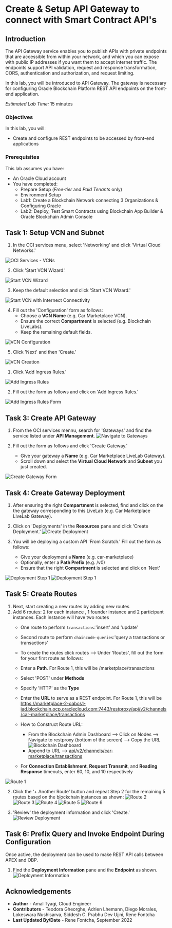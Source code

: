 # Create & Setup API Gateway to connect with Smart Contract API's

## Introduction

The API Gateway service enables you to publish APIs with private endpoints that are accessible from within your network, and which you can expose with public IP addresses if you want them to accept internet traffic. The endpoints support API validation, request and response transformation, CORS, authentication and authorization, and request limiting.

In this lab, you will be introduced to API Gateway. The gateway is necessary for configuring Oracle Blockchain Platform REST API endpoints on the front-end application.

*Estimated Lab Time:* 15 minutes

### Objectives

In this lab, you will:
* Create and configure REST endpoints to be accessed by front-end applications

### Prerequisites
This lab assumes you have:
- An Oracle Cloud account
- You have completed:
    - Prepare Setup (*Free-tier* and *Paid Tenants* only)
    - Environment Setup
    - Lab1: Create a Blockchain Network connecting 3 Organizations & Configuring Oracle
    - Lab2: Deploy, Test Smart Contracts using Blockchain App Builder & Oracle Blockchain Admin Console


## Task 1: Setup VCN and Subnet

1. In the OCI services menu, select 'Networking' and click 'Virtual Cloud Networks.'

  ![OCI Services - VCNs](images/3-gateway-1-0.png)

2. Click 'Start VCN Wizard.'

  ![Start VCN Wizard](images/3-gateway-1-1.png)

3. Keep the default selection and click 'Start VCN Wizard.'

  ![Start VCN with Internect Connectivity](images/3-gateway-1-2.png)

4. Fill out the 'Configuration' form as follows:
    - Choose a **VCN Name** (e.g. Car Marketplace VCN).
    - Ensure the correct **Compartment** is selected (e.g. Blockchain LiveLabs).
    - Keep the remaining default fields.

  ![VCN Configuration](images/3-gateway-1-3.png)

5. Click 'Next' and then 'Create.'

  ![VCN Creation](images/3-gateway-1-4.png)

<!-- 6. Once your VCN is available, public subnet is created as part of the process

  ![Create Subnet](images/3-gateway-1-5.png)

7. Fill out the 'Create Subnet' form as follows:
    - **Name** your subnet (e.g. Public Subnet for Car Marketplace VCN).
    - Ensure the correct **Compartment** is selected (e.g. Blockchain LiveLabs).
    - Scroll to the bottom and set 'Default DHCP Options for Car Marketplace VCN' as the **DHCP Options Compartment**.
    - Update CIDR Block (10.0.0.0/24)
    - Similarly, set 'Default Security List for Car Marketplace VCN' as the **Security List Compartment**.

  ![Create Subnet Form 1](images/3-gateway-1-6.png)
  ![Create Subnet Form 2](images/3-gateway-1-7.png) -->

<!-- 6. Click 'Create Subnet' and see that the subnet has been successfully created.
  ![See Subnet](images/3-gateway-1-8.png) -->


<!-- ## Task 2: Configure VCN

<!-- 1. Select 'DHCP Options' on the left-hand side menu and then 'Edit' the default options.

  ![Edit DHCP Options](images/3-gateway-2-0.png)

2. Ensure that your options match those on the form below and click 'Save Changes.'

  ![Edit DHCP Options Form](images/3-gateway-2-1.png)


3. Next, select 'Route Tables' on the left-hand side menu and click 'Default Route Table for Car Marketplace VCN.'

  ![Default Route table](images/3-gateway-2-3.png)

4. Click 'Add Route Rules.'

  ![Add Route Rule](images/3-gateway-2-4.png)

5. Fill out the form as follows and click on 'Add Route Rules.'

  ![Add Route Rule Form](images/3-gateway-2-5.png)

6. Next, select 'Security Lists' on the left-hand side menu and click 'Default Security List for Car Marketplace VCN.'

  ![Security Lists](images/3-gateway-2-6-0.png) -->

1. Click 'Add Ingress Rules.'

  ![Add Ingress Rules](images/3-gateway-2-6.png)

2. Fill out the form as follows and click on 'Add Ingress Rules.'

  ![Add Ingress Rules Form](images/3-gateway-2-7.png)


## Task 3: Create API Gateway

1. From the OCI services mennu, search for 'Gateways' and find the service listed under **API Management**.
  ![Navigate to Gateways](images/3-gateway-3-1.png)

2. Fill out the form as follows and click 'Create Gateway.'
    - Give your gateway a **Name** (e.g. Car Marketplace LiveLab Gateway).
    - Scroll down and select the **Virtual Cloud Network** and **Subnet** you just created.

  ![Create Gateway Form](images/3-gateway-3-3.png)


## Task 4: Create Gateway Deployment

1. After ensuring the right **Compartment** is selected, find and click on the the gateway corresponding to this LiveLab (e.g. Car Marketplace LiveLab Gateway).

2. Click on 'Deployments' in the **Resources** pane and click 'Create Deployment.'
  ![Create Deployment](images/3-gateway-4-3.png)

3. You will be deploying a custom API 'From Scratch.' Fill out the form as follows:
    - Give your deployment a **Name** (e.g. car-marketplace)
    - Optionally, enter a **Path Prefix** (e.g. /v0)
    - Ensure that the right **Compartment** is selected and click on 'Next'

  ![Deployment Step 1](images/3-gateway-4-4.png)
  ![Deployment Step 1](images/3-gateway-4-4.1.png)
   


## Task 5: Create Routes

1. Next, start creating a new routes by adding new routes
2. Add 6 routes: 2 for each instance , 1 founder instance and 2 participant instances. Each instance will have two routes
    - One route to perform `transactions`:'insert' and 'update'
    - Second route to perform `chaincode-queries`:'query a transactions or transactions'
    - To create the routes click routes --> Under 'Routes', fill out the form for your first route as follows:
    - Enter a **Path**. For Route 1, this will be /marketplace/transactions
    - Select 'POST' under **Methods**
    - Specify 'HTTP' as the **Type**
    - Enter the **URL** to serve as a REST endpoint. For Route 1, this will be https://marketplace-2-oabcs1-iad.blockchain.ocp.oraclecloud.com:7443/restproxy/api/v2/channels/car-marketplace/transactions
    - How to Construct Route URL:
        - From the Blockchain Admin Dashboard --> Click on Nodes --> Navigate to restproxy (bottom of the screen) --> Copy the URL
    ![Blockchain Dashboard](images/3-gateway-4.bc.1.png)
        - Append to URL --> [api/v2/channels/car-marketplace/transactions](https://docs.oracle.com/en/cloud/paas/blockchain-cloud/restoci/op-restproxy-api-v2-channels-channelname-transactions-post.html)

      
    - For **Connection Establishment**, **Request Transmit**, and **Reading Response** timeouts, enter 60, 10, and 10 respectively

  ![Route 1](images/3-gateway-4-5.1.png)

  

2. Click the '+ Another Route' button and repeat Step 2 for the remaining 5 routes based on the blockchain instances as shown:
  ![Route 2](images/3-gateway-4-4.1.png)
  ![Route 3](images/3-gateway-4-6.1.png)
  ![Route 4](images/3-gateway-4-6.2.png)
  ![Route 5](images/3-gateway-4-7.1.png)
  ![Route 6](images/3-gateway-4-7.2.png)

3. 'Review' the deployment information and click 'Create.'
  ![Review Deployment](images/3-gateway-4-9.png)

## Task 6: Prefix Query and Invoke Endpoint During Configuration

Once active, the deployment can be used to make REST API calls between APEX and OBP.

1. Find the **Deployment Information** pane and the **Endpoint** as shown.
  ![Deployment Information](images/3-gateway-5-1.png)


## Acknowledgements
* **Author** - Amal Tyagi, Cloud Engineer
* **Contributors** -  Teodora Gheorghe, Adrien Lhemann, Diego Morales, Lokeswara Nushisarva, Siddesh C. Prabhu Dev Ujjni, Rene Fontcha
* **Last Updated By/Date** - Rene Fontcha, September 2022
